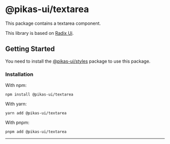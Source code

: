 # @pikas-ui/textarea

This package contains a textarea component.

This library is based on [Radix Ui](https://www.radix-ui.com/).

## Getting Started

You need to install the [@pikas-ui/styles](../styles/README.md) package to use this package.

### Installation

With npm:

```
npm install @pikas-ui/textarea
```

With yarn:

```
yarn add @pikas-ui/textarea
```

With pnpm:

```
pnpm add @pikas-ui/textarea
```

---